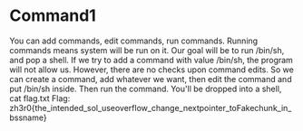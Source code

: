 # Command1

You can add commands, edit commands, run commands. Running commands means system will be run on it. Our goal will be to run /bin/sh, and pop a shell. If we try to add a command with value /bin/sh, the program will not allow us. However, there are no checks upon command edits. So we can create a command, add whatever we want, then edit the command and put /bin/sh inside. Then run the command. You'll be dropped into a shell, cat flag.txt Flag: zh3r0{the\_intended\_sol\_useoverflow\_change\_nextpointer\_toFakechunk\_in\_bssname}

